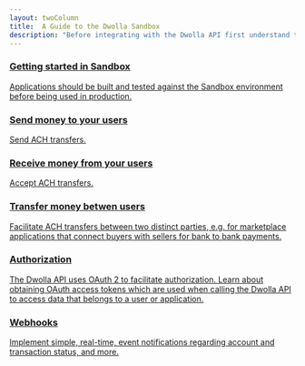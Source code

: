 ```yaml
---
layout: twoColumn
title:  A Guide to the Dwolla Sandbox
description: "Before integrating with the Dwolla API first understand the basic funds flows and which apply to your use case."
---
```


<nav class="grid-nav">
    <a href="/guides/sandbox-setup" class="icon-guides-sandbox-featured grid-nav__item grid-nav__item--large">
        <h3>Getting started in Sandbox</h3>
        <p>Applications should be built and tested against the Sandbox environment before being used in production.</p>
    </a>
    <a href="/guides/send-money" class="icon-guides-send-small grid-nav__item">
        <h3>Send money to your users</h3>
        <p>Send ACH transfers.</p>
    </a>
    <a href="/guides/receive-money" class="icon-guides-receive-small grid-nav__item">
        <h3>Receive money from your users</h3>
        <p>Accept ACH transfers.</p>
    </a>
    <a href="/guides/transfer-money-between-users" class="icon-guides-transfer-small grid-nav__item">
        <h3>Transfer money betwen users</h3>
        <p>Facilitate ACH transfers between two distinct parties, e.g. for marketplace applications that connect buyers with sellers for bank to bank payments.</p>
    </a>
    <a href="/guides/auth" class="icon-guides-oauth-small grid-nav__item">
        <h3>Authorization</h3>
        <p>The Dwolla API uses OAuth 2 to facilitate authorization. Learn about obtaining OAuth access tokens which are used when calling the Dwolla API to access data that belongs to a user or application.</p>
    </a>
    <a href="/guides/webhooks" class="icon-guides-web-hooks-small grid-nav__item">
      <h3>Webhooks</h3>
      <p>Implement simple, real-time, event notifications regarding account and transaction status, and more.</p>
    </a>
</nav>
